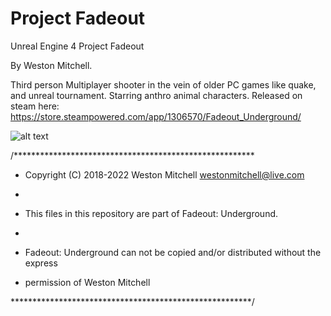 # Project Fadeout
Unreal Engine 4 Project Fadeout

By Weston Mitchell.

Third person Multiplayer shooter in the vein of older PC games like quake, and unreal tournament. Starring anthro animal characters.
Released on steam here:
https://store.steampowered.com/app/1306570/Fadeout_Underground/

![alt text](https://steamuserimages-a.akamaihd.net/ugc/1731053039696976053/13634904132FC1E14CD02094E55934A97BA0C0B0/?imw=5000&imh=5000&ima=fit&impolicy=Letterbox&imcolor=%23000000&letterbox=false)

/*******************************************************

* Copyright (C) 2018-2022 Weston Mitchell westonmitchell@live.com

*

* This files in this repository are part of Fadeout: Underground.

*

* Fadeout: Underground can not be copied and/or distributed without the express

* permission of Weston Mitchell

*******************************************************/

